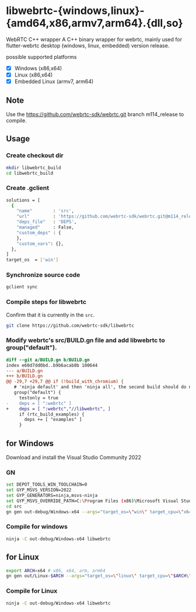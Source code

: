 # libwebrtc-{windows,linux}-{amd64,x86,armv7,arm64}.{dll,so}

WebRTC C++ wrapper
A C++ binary wrapper for webrtc, mainly used for flutter-webrtc desktop (windows, linux, embedded) version release.

possible supported platforms
- [x] Windows (x86,x64)
- [x] Linux (x86,x64)
- [x] Embedded Linux (armv7, arm64)

## Note

Use the https://github.com/webrtc-sdk/webrtc.git branch m114_release to compile.

## Usage

### Create checkout dir

```bash
mkdir libwebrtc_build
cd libwebrtc_build
```

### Create .gclient

```bash
solutions = [
  {
    "name"        : 'src',
    "url"         : 'https://github.com/webrtc-sdk/webrtc.git@m114_release',
    "deps_file"   : 'DEPS',
    "managed"     : False,
    "custom_deps" : {
    },
    "custom_vars": {},
  },
]
target_os  = ['win']
```

### Synchronize source code

```bash
gclient sync
```

### Compile steps for libwebrtc

Confirm that it is currently in the `src`.

```bash
git clone https://github.com/webrtc-sdk/libwebrtc
```

### Modify webrtc's src/BUILD.gn file and add libwebrtc to group("default").

```patch
diff --git a/BUILD.gn b/BUILD.gn
index e60d7dd0bd..b9b6acab8b 100644
--- a/BUILD.gn
+++ b/BUILD.gn
@@ -29,7 +29,7 @@ if (!build_with_chromium) {
   # 'ninja default' and then 'ninja all', the second build should do no work.
   group("default") {
     testonly = true
-    deps = [ ":webrtc" ]
+    deps = [ ":webrtc","//libwebrtc", ]
     if (rtc_build_examples) {
       deps += [ "examples" ]
     }
```

## for Windows

Download and install the Visual Studio Community 2022

### GN

```bash
set DEPOT_TOOLS_WIN_TOOLCHAIN=0
set GYP_MSVS_VERSION=2022
set GYP_GENERATORS=ninja,msvs-ninja
set GYP_MSVS_OVERRIDE_PATH=C:\Program Files (x86)\Microsoft Visual Studio\2022\Community
cd src
gn gen out-debug/Windows-x64 --args="target_os=\"win\" target_cpu=\"x64\" is_component_build=false is_clang=true is_debug=true rtc_use_h264=true ffmpeg_branding=\"Chrome\" rtc_include_tests=false rtc_build_examples=false libwebrtc_desktop_capture=true" --ide=vs2022
```

### Compile for windows

```bash
ninja -C out-debug/Windows-x64 libwebrtc
```

## for Linux
```bash
export ARCH=x64 # x86, x64, arm, arm64
gn gen out/Linux-$ARCH --args="target_os=\"linux\" target_cpu=\"$ARCH\" is_debug=false rtc_include_tests=false rtc_use_h264=true ffmpeg_branding=\"Chrome\" is_component_build=false use_rtti=true use_custom_libcxx=false rtc_enable_protobuf=false"
```

### Compile for Linux

```bash
ninja -C out-debug/Windows-x64 libwebrtc
```


